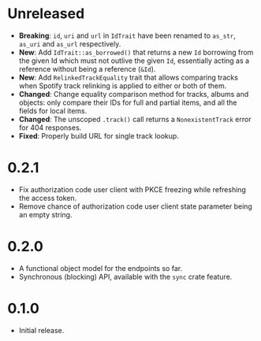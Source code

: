 # Unreleased
- **Breaking**: `id`, `uri` and `url` in `IdTrait` have been renamed to `as_str`, `as_uri` and `as_url` respectively.
- **New**: Add `IdTrait::as_borrowed()` that returns a new `Id` borrowing from the given Id which must not outlive the given `Id`, essentially acting as a reference without being a reference (`&Id`).
- **New**: Add `RelinkedTrackEquality` trait that allows comparing tracks when Spotify track relinking is applied to either or both of them.
- **Changed**: Change equality comparison method for tracks, albums and objects: only compare their IDs for full and partial items, and all the fields for local items.
- **Changed**: The unscoped `.track()` call returns a `NonexistentTrack` error for 404 responses.
- **Fixed**: Properly build URL for single track lookup.

# 0.2.1
- Fix authorization code user client with PKCE freezing while refreshing the access token.
- Remove chance of authorization code user client state parameter being an empty string.

# 0.2.0
- A functional object model for the endpoints so far.
- Synchronous (blocking) API, available with the `sync` crate feature.

# 0.1.0
- Initial release.
